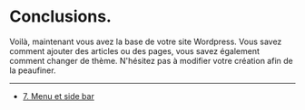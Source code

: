 # Conclusions.

Voilà, maintenant vous avez la base de votre site Wordpress. Vous savez comment ajouter des articles ou des pages, vous savez également comment changer de thème. N'hésitez pas à modifier votre création afin de la peaufiner.

---

- [7. Menu et side bar](./07-Menus-&-sidebar.md)
